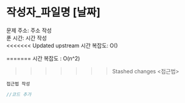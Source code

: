 # 작성자_파일명 [날짜] </br>
문제 주소: 주소 작성 </br>
푼 시간: 시간 작성 </br>
<<<<<<< Updated upstream
시간 복잡도: O() </br>

=======
시간 복잡도 : O(n^2)</br>
>>>>>>> Stashed changes
<접근법>
```
접근법 작성
```


```java
//코드 추가

```
